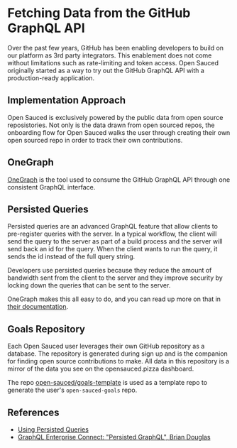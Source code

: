 # Fetching Data from the GitHub GraphQL API

Over the past few years, GitHub has been enabling developers to build on our platform as 3rd party integrators. This enablement does not come without limitations such as rate-limiting and token access. Open Sauced originally started as a way to try out the GitHub GraphQL API with a production-ready application.

## Implementation Approach

Open Sauced is exclusively powered by the public data from open source reposistories. Not only is the data drawn from open sourced repos, the onboarding flow for Open Sauced walks the user through creating their own open sourced repo in order to track their own contributions. 

## OneGraph

[OneGraph](https://www.onegraph.com/) is the tool used to consume the GitHub GraphQL API through one consistent GraphQL interface.

## Persisted Queries

Persisted queries are an advanced GraphQL feature that allow clients to pre-register queries with the server. In a typical workflow, the client will send the query to the server as part of a build process and the server will send back an id for the query. When the client wants to run the query, it sends the id instead of the full query string.

Developers use persisted queries because they reduce the amount of bandwidth sent from the client to the server and they improve security by locking down the queries that can be sent to the server.

OneGraph makes this all easy to do, and you can read up more on that in [their documentation](https://www.onegraph.com/docs/persisted_queries.html). 

## Goals Repository

Each Open Sauced user leverages their own GitHub repository as a database. The repository is generated during sign up and is the companion for finding open source contributions to make. All data in this repository is a mirror of the data you see on the opensauced.pizza dashboard.

The repo [open-sauced/goals-template](https://github.com/open-sauced/goals-template) is used as a template repo to generate the user's `open-sauced-goals` repo.

## References
- [Using Persisted Queries](https://www.onegraph.com/docs/persisted_queries.html)
- [GraphQL Enterprise Connect: "Persisted GraphQL", Brian Douglas](https://www.youtube.com/watch?v=yr5kSZljBxo)
